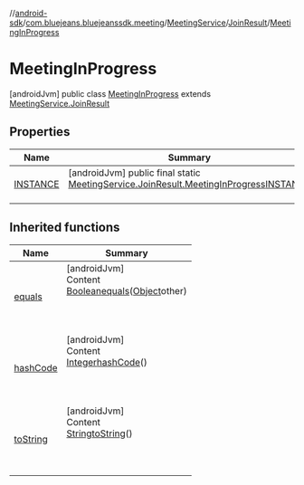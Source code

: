 //[android-sdk](../../../../../index.md)/[com.bluejeans.bluejeanssdk.meeting](../../../index.md)/[MeetingService](../../index.md)/[JoinResult](../index.md)/[MeetingInProgress](index.md)



# MeetingInProgress  
 [androidJvm] public class [MeetingInProgress](index.md) extends [MeetingService.JoinResult](../index.md)   


## Properties  
  
|  Name |  Summary | 
|---|---|
| <a name="com.bluejeans.bluejeanssdk.meeting/MeetingService.JoinResult.MeetingInProgress/INSTANCE/#/PointingToDeclaration/"></a>[INSTANCE](index.md#1384838820%2FProperties%2F-435046686)| <a name="com.bluejeans.bluejeanssdk.meeting/MeetingService.JoinResult.MeetingInProgress/INSTANCE/#/PointingToDeclaration/"></a> [androidJvm] public final static [MeetingService.JoinResult.MeetingInProgress](index.md)[INSTANCE](index.md#1384838820%2FProperties%2F-435046686)  <br>   <br>|


## Inherited functions  
  
|  Name |  Summary | 
|---|---|
| <a name="kotlin/MeetingService.JoinResult.MeetingInProgress/equals/#kotlin.Any?/PointingToDeclaration/"></a>[equals](index.md#-741817%2FFunctions%2F-435046686)| <a name="kotlin/MeetingService.JoinResult.MeetingInProgress/equals/#kotlin.Any?/PointingToDeclaration/"></a>[androidJvm]  <br>Content  <br>[Boolean](https://developer.android.com/reference/kotlin/java/lang/Boolean.html)[equals](index.md#-741817%2FFunctions%2F-435046686)([Object](https://developer.android.com/reference/kotlin/java/lang/Object.html)other)  <br>  <br><br><br>|
| <a name="kotlin/MeetingService.JoinResult.MeetingInProgress/hashCode/#/PointingToDeclaration/"></a>[hashCode](index.md#471858879%2FFunctions%2F-435046686)| <a name="kotlin/MeetingService.JoinResult.MeetingInProgress/hashCode/#/PointingToDeclaration/"></a>[androidJvm]  <br>Content  <br>[Integer](https://developer.android.com/reference/kotlin/java/lang/Integer.html)[hashCode](index.md#471858879%2FFunctions%2F-435046686)()  <br>  <br><br><br>|
| <a name="kotlin/MeetingService.JoinResult.MeetingInProgress/toString/#/PointingToDeclaration/"></a>[toString](index.md#293692814%2FFunctions%2F-435046686)| <a name="kotlin/MeetingService.JoinResult.MeetingInProgress/toString/#/PointingToDeclaration/"></a>[androidJvm]  <br>Content  <br>[String](https://developer.android.com/reference/kotlin/java/lang/String.html)[toString](index.md#293692814%2FFunctions%2F-435046686)()  <br>  <br><br><br>|

